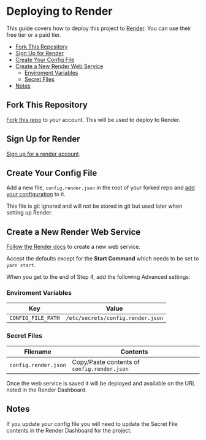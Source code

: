 # Deploying to Render
This guide covers how to deploy this project to [Render](https://render.com/). You can use their free tier or a paid tier.

- [Fork This Repository](#fork-this-repository)
- [Sign Up for Render](#sign-up-for-render)
- [Create Your Config File](#create-your-config-file)
- [Create a New Render Web Service](#create-a-new-render-web-service)
  - [Enviroment Variables](#enviroment-variables)
  - [Secret Files](#secret-files)
- [Notes](#notes)


## Fork This Repository
[Fork this repo](https://github.com/chrisscott/iSpindel-multiservice/fork) to your account. This will be used to deploy to Render.

## Sign Up for Render
[Sign up for a render account](https://dashboard.render.com/register).

## Create Your Config File
Add a new file, `config.render.json` in the root of your forked repo and [add your configuration](https://github.com/chrisscott/iSpindel-multiservice#configuration) to it.

This file is git ignored and will not be stored in git but used later when setting up Render.

## Create a New Render Web Service
[Follow the Render docs](https://render.com/docs/web-services#deploying-from-a-git-repository) to create a new web service. 

Accept the defaults except for the **Start Command** which needs to be set to `yarn start`.

When you get to the end of Step 4, add the following Advanced settings:

### Enviroment Variables 
| Key                | Value                             |
| ------------------ | --------------------------------- |
| `CONFIG_FILE_PATH` | `/etc/secrets/config.render.json` |

### Secret Files
| Filename             | Contents                                    |
| -------------------- | ------------------------------------------- |
| `config.render.json` | Copy/Paste contents of `config.render.json` |

Once the web service is saved it will be deployed and available on the URL noted in the Render Dashboard.

## Notes
If you update your config file you will need to update the Secret File contents in the Render Dashboard for the project.
